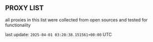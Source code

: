## PROXY LIST

all proxies in this list were collected from open sources and tested for functionality

last update: `2025-04-01 03:20:38.151561+00:00` UTC